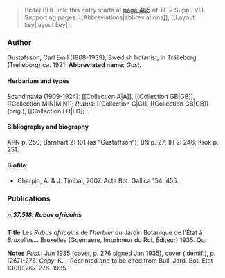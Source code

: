 > [!cite] BHL link: this entry starts at [page 465](https://www.biodiversitylibrary.org/page/33258943) of TL-2 Suppl. VIII.
> Supporting pages: [[Abbreviations|abbreviations]], [[Layout key|layout key]].

### Author

Gustafsson, Carl Emil (1868-1939), Swedish botanist, in Trälleborg (Trelleborg) ca. 1921. 
**Abbreviated name**: *Gust.*

#### Herbarium and types

Scandinavia (1909-1924): [[Collection A|A]], [[Collection GB|GB]], [[Collection MIN|MIN]]; *Rubus*: [[Collection C|C]], [[Collection GB|GB]] (orig.), [[Collection LD|LD]].

#### Bibliography and biography

APN p. 250; Barnhart 2: 101 (as "Gustaffson"); BN p. 27; IH 2: 246; Krok p. 251.

#### Biofile

- Charpin, A. & J. Timbal, 2007. Acta Bot. Gallica 154: 455.

### Publications

##### n.37.518. Rubus africains

**Title**
Les *Rubus africains* de l'*herbier* du Jardin Botanique de l'État à *Bruxelles*... Bruxelles (Goemaere, Imprimeur du Roi, Éditeur) 1935. Qu.

**Notes**
*Publ*.: Jun 1935 (cover, p. 276 signed Jan 1935), cover (identif.), p. \[267\]-276. *Copy*: K. – Reprinted and to be cited from Bull. Jard. Bot. État 13(3): 267-276. 1935.

